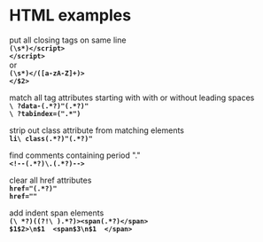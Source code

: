 # HTML examples  
  
put all closing tags on same line  
**`(\s*)</script>`**  
**`</script>`**  
or  
**`(\s*)</([a-zA-Z]+)>`**  
**`</$2>`**  
  
match all tag attributes starting with with or without leading spaces  
**`\ ?data-(.*?)"(.*?)" `**  
**`\ ?tabindex=(".*") `**  
  
strip out class attribute from matching elements  
**`li\ class(.*?)"(.*?)" `**  
  
find comments containing period "."  
**`<!--(.*?)\.(.*?)-->`**  
  
clear all href attributes  
**`href="(.*?)"`**  
**`href=""`**  
  
add indent span elements  
**`(\ *?)((?!\ ).*?)><span(.*?)</span> `**  
**`$1$2>\n$1  <span$3\n$1  </span> `**  
  
  
